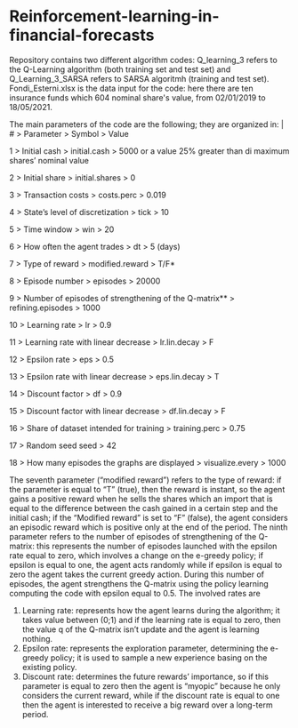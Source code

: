# Reinforcement-learning-in-financial-forecasts

Repository contains two different algorithm codes: Q_learning_3 refers to the Q-Learning algorithm (both training set and test set) and Q_Learning_3_SARSA refers to SARSA algoritmh (training and test set). 
Fondi_Esterni.xlsx is the data input for the code: here there are ten insurance funds which 604 nominal share's value, from 02/01/2019 to 18/05/2021.

The main parameters of the code are the following; they are organized in:
| # > Parameter > Symbol > Value

1 > Initial cash	> initial.cash	> 5000 or a value 25% greater than di maximum shares’ nominal value

2	> Initial share	> initial.shares	> 0

3	> Transaction costs	> costs.perc > 0.019

4	> State’s level of discretization	> tick > 10

5	> Time window >	win	> 20

6	> How often the agent trades	> dt > 5 (days)

7	> Type of reward > modified.reward > T/F*

8	> Episode number > episodes > 20000

9	> Number of episodes of strengthening of the Q-matrix** >	refining.episodes	> 1000

10 > Learning rate > lr > 0.9

11 > Learning rate with linear decrease > lr.lin.decay > F

12 > Epsilon rate > eps > 0.5

13 > Epsilon rate with linear decrease > eps.lin.decay > T

14 > Discount factor > df > 0.9

15 > Discount factor with linear decrease > df.lin.decay > F

16 > Share of dataset intended for training > training.perc > 0.75

17 > Random seed	seed > 42

18 > How many episodes the graphs are displayed > visualize.every > 1000


The seventh parameter (“modified reward”) refers to the type of reward: if the parameter is equal to “T” (true), then the reward is instant, so the agent gains a positive reward when he sells the shares which an import that is equal to the difference between the cash gained in a certain step and the initial cash; if the “Modified reward” is set to “F” (false), the agent considers an episodic reward which is positive only at the end of the period.
The ninth parameter refers to the number of episodes of strengthening of the Q-matrix: this represents the number of episodes launched with the epsilon rate equal to zero, which involves a change on the e-greedy policy; if epsilon is equal to one, the agent acts randomly while if epsilon is equal to zero the agent takes the current greedy action. During this number of episodes, the agent strengthens the Q-matrix using the policy learning computing the code with epsilon equal to 0.5.
The involved rates are
1.	Learning rate: represents how the agent learns during the algorithm; it takes value between (0;1) and if the learning rate is equal to zero, then the value q of the Q-matrix isn’t update and the agent is learning nothing.
2.	Epsilon rate: represents the exploration parameter, determining the e-greedy policy; it is used to sample a new experience basing on the existing policy.
3.	Discount rate: determines the future rewards’ importance, so if this parameter is equal to zero then the agent is “myopic” because he only considers the current reward, while if the discount rate is equal to one then the agent is interested to receive a big reward over a long-term period.

